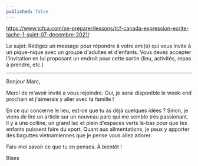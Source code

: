 ```yaml
---
published: false
---
```

https://www.tcfca.com/se-preparer/lessons/tcf-canada-expression-ecrite-tache-1-sujet-07-decembre-2021/

Le sujet: Rédigez un message pour répondre à votre ami(e) qui vous invite à un pique-nique avec un groupe d'adultes et d'enfants. Vous devez accepter l'invitation en lui proposant un endroit pour cette sortie (lieu, activités, repas à prendre, etc.)

---

Bonjour Marc,

Merci de m'avoir invité à vous rejoindre. Oui, je serai disponible le week-end prochain et j'aimerais y aller avec ta famille !

En ce qui concerne le lieu, est-ce que tu as déjà quelques idées ? Sinon, je viens de lire un article sur un nouveau parc qui me semble très passionant. Il y a une colline, un grand lac et plein d'espaces verts là-bas pour que tes enfants puissent faire du sport. Quant aux alimentations, je peux y apporter des baguttes vietnamiennes que je pense vous allez adorer.

Fais-moi savoir ce que tu en penses. À bientôt !

Bises
